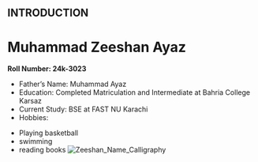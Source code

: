 ## INTRODUCTION
# Muhammad Zeeshan Ayaz
**Roll Number: 24k-3023**
+ Father’s Name: Muhammad Ayaz
+ Education: Completed Matriculation and Intermediate at Bahria College Karsaz
+ Current Study: BSE at FAST NU Karachi
+ Hobbies: 
- Playing basketball
- swimming
- reading books
![Zeeshan_Name_Calligraphy](https://github.com/user-attachments/assets/b4733af0-6a59-47b6-b275-d60fa0698937)
